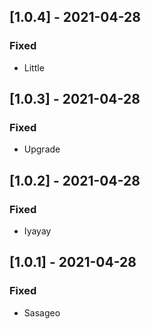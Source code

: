 ## [1.0.4] - 2021-04-28

### Fixed
-    Little

## [1.0.3] - 2021-04-28

### Fixed
-    Upgrade

## [1.0.2] - 2021-04-28

### Fixed
-    Iyayay

## [1.0.1] - 2021-04-28

### Fixed
-    Sasageo

